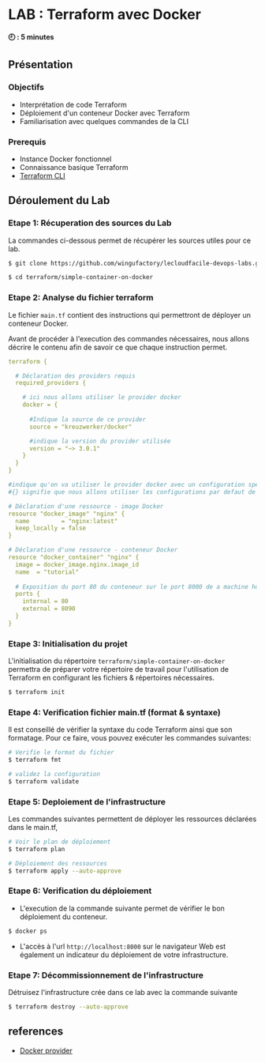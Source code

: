 # LAB : Terraform avec Docker

**🕘 : 5 minutes**

## Présentation

### Objectifs

- Interprétation de code Terraform
- Déploiement d'un conteneur Docker avec Terraform
- Familiarisation avec quelques commandes de la CLI

### Prerequis

- Instance Docker fonctionnel
- Connaissance basique Terraform
- [Terraform CLI](https://developer.hashicorp.com/terraform/install)


## Déroulement du Lab

### Etape 1: Récuperation des sources du Lab

La commandes ci-dessous permet de récupérer les sources utiles pour ce lab.

```bash
$ git clone https://github.com/wingufactory/lecloudfacile-devops-labs.git

$ cd terraform/simple-container-on-docker
```
###  Etape 2: Analyse du fichier terraform

Le fichier `main.tf` contient des instructions qui permettront de déployer un conteneur Docker.

Avant de procéder à l'execution des commandes nécessaires, nous allons décrire le contenu afin de savoir ce que chaque instruction permet.


```yaml
terraform {

  # Déclaration des providers requis
  required_providers {

    # ici nous allons utiliser le provider docker
    docker = {
      
      #Indique la source de ce provider
      source = "kreuzwerker/docker"

      #indique la version du provider utilisée
      version = "~> 3.0.1"
    }
  }
}

#indique qu'on va utiliser le provider docker avec un configuration specifique.
#{} signifie que nous allons utiliser les configurations par defaut de ce provider provider "docker" {}

# Déclaration d'une ressource - image Docker
resource "docker_image" "nginx" {
  name         = "nginx:latest"
  keep_locally = false
}

# Déclaration d'une ressource - conteneur Docker
resource "docker_container" "nginx" {
  image = docker_image.nginx.image_id
  name  = "tutorial"
  
  # Exposition du port 80 du conteneur sur le port 8000 de a machine hôte
  ports {
    internal = 80
    external = 8090
  }
}

```

### Etape 3: Initialisation du projet

L'initialisation du répertoire `terraform/simple-container-on-docker`  permettra de préparer votre répertoire de travail pour l'utilisation de Terraform en configurant les fichiers & répertoires nécessaires.

```sh
$ terraform init
```

### Etape 4: Verification fichier main.tf (format & syntaxe)

Il est conseillé de vérifier la syntaxe du code Terraform ainsi que son formatage. Pour ce faire, vous pouvez exécuter les commandes suivantes:

```sh
# Verifie le format du fichier
$ terraform fmt

# validez la configuration
$ terraform validate
```

### Etape 5: Deploiement de l'infrastructure
Les commandes suivantes permettent de déployer les ressources déclarées dans le main.tf,

```sh
# Voir le plan de déploiement
$ terraform plan

# Déploiement des ressources 
$ terraform apply --auto-approve
```

### Etape 6: Verification du déploiement

- L'execution de la commande suivante permet de vérifier le bon déploiement du conteneur.

``` bash
$ docker ps
```

- L'accès à l'url `http://localhost:8000` sur le navigateur Web est également un indicateur du déploiement de votre infrastructure.


### Etape 7: Décommissionnement de l'infrastructure

Détruisez l'infrastructure crée dans ce lab avec la commande suivante

```sh
$ terraform destroy --auto-approve
```

##  references

- [Docker provider](https://registry.terraform.io/providers/kreuzwerker/docker/latest/docs)